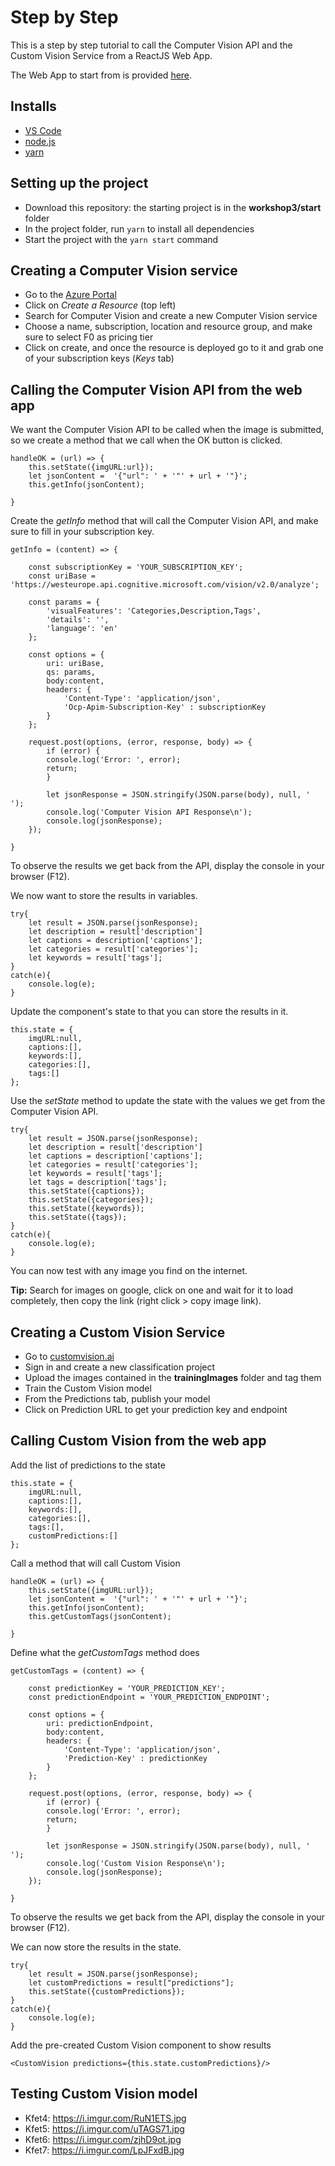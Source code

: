 # Step by Step

This is a step by step tutorial to call the Computer Vision API and the Custom Vision Service from a ReactJS Web App.

The Web App to start from is provided [here]().

## Installs

- [VS Code](https://code.visualstudio.com/download)
- [node.js](https://nodejs.org/en/download/)
- [yarn](https://yarnpkg.com/en/docs/install#windows-stable)

## Setting up the project

- Download this repository: the starting project is in the **workshop3/start** folder
- In the project folder, run `yarn` to install all dependencies
- Start the project with the `yarn start` command

## Creating a Computer Vision service

- Go to the [Azure Portal](https://http://portal.azure.com)
- Click on *Create a Resource* (top left)
- Search for Computer Vision and create a new Computer Vision service
- Choose a name, subscription, location and resource group, and make sure to select F0 as pricing tier
- Click on create, and once the resource is deployed go to it and grab one of your subscription keys (*Keys* tab)

## Calling the Computer Vision API from the web app

We want the Computer Vision API to be called when the image is submitted, so we create a method that we call when the OK button is clicked.

```
handleOK = (url) => {
    this.setState({imgURL:url});
    let jsonContent =  '{"url": ' + '"' + url + '"}';
    this.getInfo(jsonContent);
    
}
```

Create the *getInfo* method that will call the Computer Vision API, and make sure to fill in your subscription key.

```
getInfo = (content) => {

    const subscriptionKey = 'YOUR_SUBSCRIPTION_KEY';
    const uriBase = 'https://westeurope.api.cognitive.microsoft.com/vision/v2.0/analyze';

    const params = {
        'visualFeatures': 'Categories,Description,Tags',
        'details': '',
        'language': 'en'
    };
    
    const options = {
        uri: uriBase,
        qs: params,
        body:content,
        headers: {
            'Content-Type': 'application/json',
            'Ocp-Apim-Subscription-Key' : subscriptionKey
        }
    };
    
    request.post(options, (error, response, body) => {
        if (error) {
        console.log('Error: ', error);
        return;
        }

        let jsonResponse = JSON.stringify(JSON.parse(body), null, '  ');
        console.log('Computer Vision API Response\n');
        console.log(jsonResponse);
    });

}
```

To observe the results we get back from the API, display the console in your browser (F12).

We now want to store the results in variables.

```
try{
    let result = JSON.parse(jsonResponse);
    let description = result['description']
    let captions = description['captions'];
    let categories = result['categories'];
    let keywords = result['tags'];
}
catch(e){
    console.log(e);
}
```

Update the component's state to that you can store the results in it.


```
this.state = {
    imgURL:null,
    captions:[],
    keywords:[],
    categories:[],
    tags:[]
};
```

Use the *setState* method to update the state with the values we get from the Computer Vision API.

```
try{
    let result = JSON.parse(jsonResponse);
    let description = result['description']
    let captions = description['captions'];
    let categories = result['categories'];
    let keywords = result['tags'];
    let tags = description['tags'];
    this.setState({captions});
    this.setState({categories});
    this.setState({keywords});
    this.setState({tags});
}
catch(e){
    console.log(e);
}
```

You can now test with any image you find on the internet.

**Tip:** Search for images on google, click on one and wait for it to load completely, then copy the link (right click > copy image link).


## Creating a Custom Vision Service

- Go to [customvision.ai](https://customvision.ai)
- Sign in and create a new classification project
- Upload the images contained in the **trainingImages** folder and tag them
- Train the Custom Vision model
- From the Predictions tab, publish your model
- Click on Prediction URL to get your prediction key and endpoint

## Calling Custom Vision from the web app

Add the list of predictions to the state

```
this.state = {
    imgURL:null,
    captions:[],
    keywords:[],
    categories:[],
    tags:[],
    customPredictions:[]
};
```

Call a method that will call Custom Vision

```
handleOK = (url) => {
    this.setState({imgURL:url});
    let jsonContent =  '{"url": ' + '"' + url + '"}';
    this.getInfo(jsonContent);
    this.getCustomTags(jsonContent);
    
}
```


Define what the *getCustomTags* method does

```
getCustomTags = (content) => {

    const predictionKey = 'YOUR_PREDICTION_KEY';
    const predictionEndpoint = 'YOUR_PREDICTION_ENDPOINT';

    const options = {
        uri: predictionEndpoint,
        body:content,
        headers: {
            'Content-Type': 'application/json',
            'Prediction-Key' : predictionKey
        }
    };
    
    request.post(options, (error, response, body) => {
        if (error) {
        console.log('Error: ', error);
        return;
        }

        let jsonResponse = JSON.stringify(JSON.parse(body), null, '  ');
        console.log('Custom Vision Response\n');
        console.log(jsonResponse);
    });

}
```

To observe the results we get back from the API, display the console in your browser (F12).

We can now store the results in the state.


```
try{
    let result = JSON.parse(jsonResponse);
    let customPredictions = result["predictions"];
    this.setState({customPredictions});
}
catch(e){
    console.log(e);
}
```


Add the pre-created Custom Vision component to show results

```
<CustomVision predictions={this.state.customPredictions}/>
```


## Testing Custom Vision model

- Kfet4: https://i.imgur.com/RuN1ETS.jpg
- Kfet5: https://i.imgur.com/uTAGS71.jpg
- Kfet6: https://i.imgur.com/zjhD9ot.jpg
- Kfet7: https://i.imgur.com/LpJFxdB.jpg



